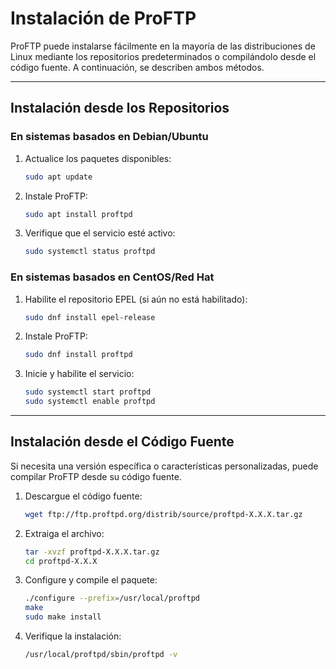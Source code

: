 # Instalación de ProFTP

ProFTP puede instalarse fácilmente en la mayoría de las distribuciones de Linux mediante los repositorios predeterminados o compilándolo desde el código fuente. A continuación, se describen ambos métodos.

---

## Instalación desde los Repositorios

### En sistemas basados en Debian/Ubuntu

1. Actualice los paquetes disponibles:
   ```bash
   sudo apt update
   ```
2. Instale ProFTP:
   ```bash
   sudo apt install proftpd
   ```
3. Verifique que el servicio esté activo:
   ```bash
   sudo systemctl status proftpd
   ```

### En sistemas basados en CentOS/Red Hat

1. Habilite el repositorio EPEL (si aún no está habilitado):
   ```bash
   sudo dnf install epel-release
   ```
2. Instale ProFTP:
   ```bash
   sudo dnf install proftpd
   ```
3. Inicie y habilite el servicio:
   ```bash
   sudo systemctl start proftpd
   sudo systemctl enable proftpd
   ```

---

## Instalación desde el Código Fuente

Si necesita una versión específica o características personalizadas, puede compilar ProFTP desde su código fuente.

1. Descargue el código fuente:
   ```bash
   wget ftp://ftp.proftpd.org/distrib/source/proftpd-X.X.X.tar.gz
   ```
2. Extraiga el archivo:
   ```bash
   tar -xvzf proftpd-X.X.X.tar.gz
   cd proftpd-X.X.X
   ```
3. Configure y compile el paquete:
   ```bash
   ./configure --prefix=/usr/local/proftpd
   make
   sudo make install
   ```
4. Verifique la instalación:
   ```bash
   /usr/local/proftpd/sbin/proftpd -v
   ```

